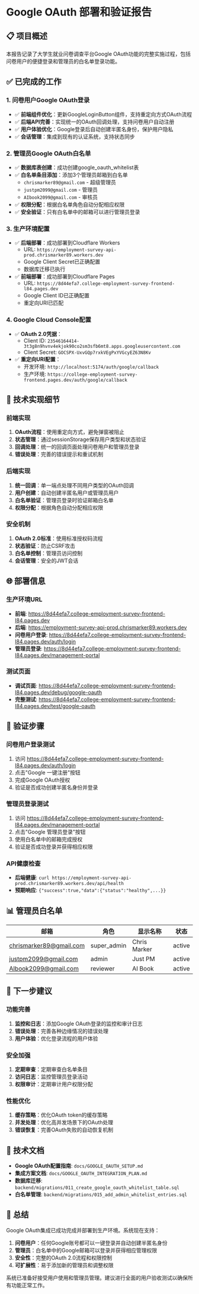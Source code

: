 # Google OAuth 部署和验证报告

## 📋 项目概述

本报告记录了大学生就业问卷调查平台Google OAuth功能的完整实施过程，包括问卷用户的便捷登录和管理员的白名单登录功能。

## ✅ 已完成的工作

### 1. 问卷用户Google OAuth登录
- ✅ **前端组件优化**：更新GoogleLoginButton组件，支持重定向方式OAuth流程
- ✅ **后端API完善**：实现统一的OAuth回调处理，支持问卷用户自动注册
- ✅ **用户体验优化**：Google登录后自动创建半匿名身份，保护用户隐私
- ✅ **会话管理**：集成到现有的认证系统，支持状态同步

### 2. 管理员Google OAuth白名单
- ✅ **数据库表创建**：成功创建google_oauth_whitelist表
- ✅ **白名单条目添加**：添加3个管理员邮箱到白名单
  - `chrismarker89@gmail.com` - 超级管理员
  - `justpm2099@gmail.com` - 管理员  
  - `AIbook2099@gmail.com` - 审核员
- ✅ **权限分配**：根据白名单角色自动分配相应权限
- ✅ **安全验证**：只有白名单中的邮箱可以进行管理员登录

### 3. 生产环境配置
- ✅ **后端部署**：成功部署到Cloudflare Workers
  - URL: `https://employment-survey-api-prod.chrismarker89.workers.dev`
  - Google Client Secret已正确配置
  - 数据库迁移已执行
- ✅ **前端部署**：成功部署到Cloudflare Pages
  - URL: `https://8d44efa7.college-employment-survey-frontend-l84.pages.dev`
  - Google Client ID已正确配置
  - 重定向URI已匹配

### 4. Google Cloud Console配置
- ✅ **OAuth 2.0凭据**：
  - Client ID: `23546164414-3t3g8n9hvnv4ekjok90co2sm3sfb6mt8.apps.googleusercontent.com`
  - Client Secret: `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`
- ✅ **重定向URI配置**：
  - 开发环境: `http://localhost:5174/auth/google/callback`
  - 生产环境: `https://college-employment-survey-frontend.pages.dev/auth/google/callback`

## 🔧 技术实现细节

### 前端实现
1. **OAuth流程**：使用重定向方式，避免弹窗被阻止
2. **状态管理**：通过sessionStorage保存用户类型和状态验证
3. **回调处理**：统一的回调页面处理问卷用户和管理员登录
4. **错误处理**：完善的错误提示和重试机制

### 后端实现
1. **统一回调**：单一端点处理不同用户类型的OAuth回调
2. **用户创建**：自动创建半匿名用户或管理员用户
3. **白名单验证**：管理员登录时验证邮箱白名单
4. **权限分配**：根据角色自动分配相应权限

### 安全机制
1. **OAuth 2.0标准**：使用标准授权码流程
2. **状态验证**：防止CSRF攻击
3. **白名单控制**：管理员访问控制
4. **会话管理**：安全的JWT会话

## 🌐 部署信息

### 生产环境URL
- **前端**: https://8d44efa7.college-employment-survey-frontend-l84.pages.dev
- **后端**: https://employment-survey-api-prod.chrismarker89.workers.dev
- **问卷用户登录**: https://8d44efa7.college-employment-survey-frontend-l84.pages.dev/auth/login
- **管理员登录**: https://8d44efa7.college-employment-survey-frontend-l84.pages.dev/management-portal

### 测试页面
- **调试页面**: https://8d44efa7.college-employment-survey-frontend-l84.pages.dev/debug/google-oauth
- **完整测试**: https://8d44efa7.college-employment-survey-frontend-l84.pages.dev/test/google-oauth

## 🧪 验证步骤

### 问卷用户登录测试
1. 访问 https://8d44efa7.college-employment-survey-frontend-l84.pages.dev/auth/login
2. 点击"Google 一键注册"按钮
3. 完成Google OAuth授权
4. 验证是否成功创建半匿名身份并登录

### 管理员登录测试
1. 访问 https://8d44efa7.college-employment-survey-frontend-l84.pages.dev/management-portal
2. 点击"Google 管理员登录"按钮
3. 使用白名单中的邮箱完成授权
4. 验证是否成功登录并获得相应权限

### API健康检查
- **后端健康**: `curl https://employment-survey-api-prod.chrismarker89.workers.dev/api/health`
- **预期响应**: `{"success":true,"data":{"status":"healthy",...}}`

## 📊 管理员白名单

| 邮箱 | 角色 | 显示名称 | 状态 |
|------|------|----------|------|
| chrismarker89@gmail.com | super_admin | Chris Marker | active |
| justpm2099@gmail.com | admin | Just PM | active |
| AIbook2099@gmail.com | reviewer | AI Book | active |

## 🔄 下一步建议

### 功能完善
1. **监控和日志**：添加Google OAuth登录的监控和审计日志
2. **错误处理**：完善各种边缘情况的错误处理
3. **用户体验**：优化登录流程的用户体验

### 安全加强
1. **定期审查**：定期审查白名单条目
2. **访问日志**：监控管理员登录活动
3. **权限审计**：定期审计用户权限分配

### 性能优化
1. **缓存策略**：优化OAuth token的缓存策略
2. **并发处理**：优化高并发场景下的OAuth处理
3. **错误恢复**：完善OAuth失败的自动恢复机制

## 📝 技术文档

- **Google OAuth配置指南**: `docs/GOOGLE_OAUTH_SETUP.md`
- **集成方案文档**: `docs/GOOGLE_OAUTH_INTEGRATION_PLAN.md`
- **数据库迁移**: `backend/migrations/011_create_google_oauth_whitelist_table.sql`
- **白名单管理**: `backend/migrations/015_add_admin_whitelist_entries.sql`

## 🎉 总结

Google OAuth集成已成功完成并部署到生产环境。系统现在支持：

1. **问卷用户**：任何Google账号都可以一键登录并自动创建半匿名身份
2. **管理员**：白名单中的Google邮箱可以登录并获得相应管理权限
3. **安全性**：完整的OAuth 2.0流程和权限控制
4. **可扩展性**：易于添加新的管理员和调整权限

系统已准备好接受用户使用和管理员管理。建议进行全面的用户验收测试以确保所有功能正常工作。
